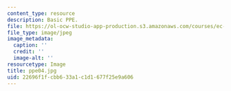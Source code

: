 ```yaml
---
content_type: resource
description: Basic PPE.
file: https://ol-ocw-studio-app-production.s3.amazonaws.com/courses/ec-s06-design-for-demining-spring-2007/22696f1fcbb633a1c1d1677f25e9a606_ppe04.jpg
file_type: image/jpeg
image_metadata:
  caption: ''
  credit: ''
  image-alt: ''
resourcetype: Image
title: ppe04.jpg
uid: 22696f1f-cbb6-33a1-c1d1-677f25e9a606
---
```

